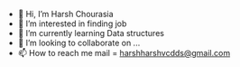 - 👋 Hi, I’m Harsh Chourasia
- 👀 I’m interested in finding job 
- 🌱 I’m currently learning Data structures
- 💞️ I’m looking to collaborate on ...
- 📫 How to reach me mail = harshharshvcdds@gmail.com

<!---
Baddydaddy/Baddydaddy is a ✨ special ✨ repository because its `README.md` (this file) appears on your GitHub profile.
You can click the Preview link to take a look at your changes.
--->
